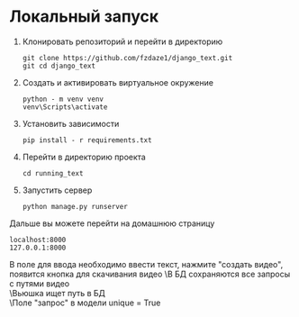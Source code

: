 # Локальный запуск
1) Клонировать репозиторий и перейти в директорию
   ```
   git clone https://github.com/fzdaze1/django_text.git
   git cd django_text
   ```
2) Создать и активировать виртуальное окружение
   ```
   python - m venv venv
   venv\Scripts\activate
   ```
3) Установить зависимости
   ```
   pip install - r requirements.txt
   ```
4) Перейти в директорию проекта
   ```
   cd running_text
   ```
5) Запустить сервер
   ```
   python manage.py runserver
   ```

Дальше вы можете перейти на домашнюю страницу
   ```
   localhost:8000
   127.0.0.1:8000
   ```
В поле для ввода необходимо ввести текст, нажмите "создать видео", появится кнопка для скачивания видео
\В БД сохраняются все запросы с путями видео  
\Вьюшка ищет путь в БД  
\Поле "запрос" в модели unique = True

